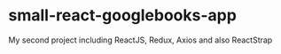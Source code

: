 # small-react-googlebooks-app
 My second project including ReactJS, Redux, Axios and also ReactStrap
